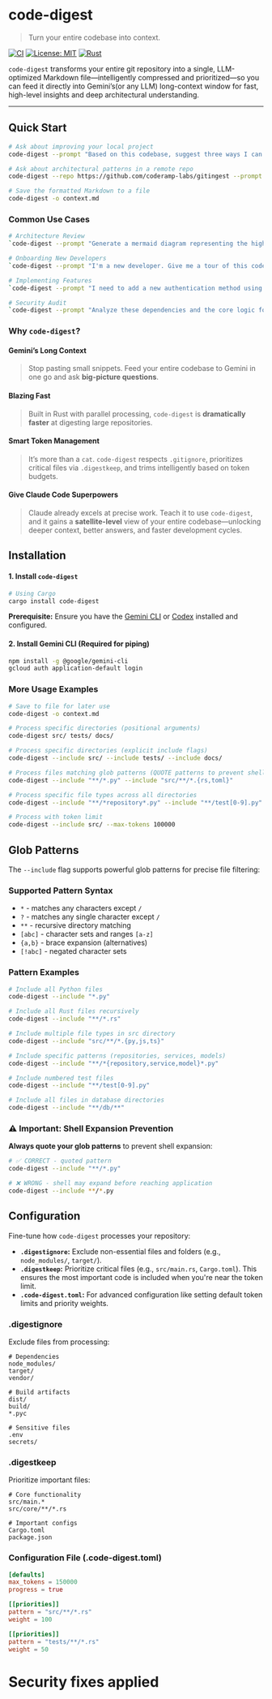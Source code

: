 # code-digest 
> Turn your entire codebase into context. 

[![CI](https://github.com/matiasvillaverde/code-digest/actions/workflows/ci.yml/badge.svg)](https://github.com/matiasvillaverde/code-digest/actions/workflows/ci.yml)
[![License: MIT](https://img.shields.io/badge/License-MIT-blue.svg)](https://opensource.org/licenses/MIT)
[![Rust](https://img.shields.io/badge/rust-%23000000.svg?style=flat&logo=rust&logoColor=white)](https://www.rust-lang.org/)

`code-digest` transforms your entire git repository into a single, LLM-optimized Markdown file—intelligently compressed and prioritized—so you can feed it directly into Gemini’s(or any LLM) long-context window for fast, high-level insights and deep architectural understanding.

-----

## Quick Start

```bash
# Ask about improving your local project
code-digest --prompt "Based on this codebase, suggest three ways I can improve performance."

# Ask about architectural patterns in a remote repo
code-digest --repo https://github.com/coderamp-labs/gitingest --prompt "What are the main architectural patterns here? Compare them to common Python best practices."

# Save the formatted Markdown to a file
code-digest -o context.md
```

### Common Use Cases

```bash
# Architecture Review
`code-digest --prompt "Generate a mermaid diagram representing the high-level architecture."`

# Onboarding New Developers
`code-digest --prompt "I'm a new developer. Give me a tour of this codebase, explaining the purpose of the top 5 most important files."`

# Implementing Features
`code-digest --prompt "I need to add a new authentication method using Passkeys. Which files will I need to modify? Provide a step-by-step plan."`

# Security Audit
`code-digest --prompt "Analyze these dependencies and the core logic for potential security vulnerabilities."`
```

### Why `code-digest`?

 #### Gemini’s Long Context
> Stop pasting small snippets. Feed your entire codebase to Gemini in one go and ask **big-picture questions**.

#### Blazing Fast
> Built in Rust with parallel processing, `code-digest` is **dramatically faster** at digesting large repositories.

#### Smart Token Management
> It’s more than a `cat`. `code-digest` respects `.gitignore`, prioritizes critical files via `.digestkeep`, and trims intelligently based on token budgets.

#### Give Claude Code Superpowers
> Claude already excels at precise work. Teach it to use `code-digest`, and it gains a **satellite-level** view of your entire codebase—unlocking deeper context, better answers, and faster development cycles.


## Installation

#### 1\. Install `code-digest`

```bash
# Using Cargo
cargo install code-digest
```

**Prerequisite:** Ensure you have the [Gemini CLI](https://github.com/google/gemini-cli) or [Codex](https://github.com/openai/codex) installed and configured.

#### 2\. Install Gemini CLI (Required for piping)

```bash
npm install -g @google/gemini-cli
gcloud auth application-default login
```

### More Usage Examples

```bash
# Save to file for later use
code-digest -o context.md

# Process specific directories (positional arguments)
code-digest src/ tests/ docs/

# Process specific directories (explicit include flags)
code-digest --include src/ --include tests/ --include docs/

# Process files matching glob patterns (QUOTE patterns to prevent shell expansion)
code-digest --include "**/*.py" --include "src/**/*.{rs,toml}"

# Process specific file types across all directories
code-digest --include "**/*repository*.py" --include "**/test[0-9].py"

# Process with token limit
code-digest --include src/ --max-tokens 100000
```

## Glob Patterns

The `--include` flag supports powerful glob patterns for precise file filtering:

### Supported Pattern Syntax

- `*` - matches any characters except `/`
- `?` - matches any single character except `/`
- `**` - recursive directory matching
- `[abc]` - character sets and ranges `[a-z]`
- `{a,b}` - brace expansion (alternatives)
- `[!abc]` - negated character sets

### Pattern Examples

```bash
# Include all Python files
code-digest --include "*.py"

# Include all Rust files recursively
code-digest --include "**/*.rs"

# Include multiple file types in src directory
code-digest --include "src/**/*.{py,js,ts}"

# Include specific patterns (repositories, services, models)
code-digest --include "**/*{repository,service,model}*.py"

# Include numbered test files
code-digest --include "**/test[0-9].py"

# Include all files in database directories
code-digest --include "**/db/**"
```

### ⚠️ Important: Shell Expansion Prevention

**Always quote your glob patterns** to prevent shell expansion:

```bash
# ✅ CORRECT - quoted pattern
code-digest --include "**/*.py"

# ❌ WRONG - shell may expand before reaching application
code-digest --include **/*.py
```

## Configuration

Fine-tune how `code-digest` processes your repository:

  * **`.digestignore`:** Exclude non-essential files and folders (e.g., `node_modules/`, `target/`).
  * **`.digestkeep`:** Prioritize critical files (e.g., `src/main.rs`, `Cargo.toml`). This ensures the most important code is included when you're near the token limit.
  * **`.code-digest.toml`:** For advanced configuration like setting default token limits and priority weights.

### .digestignore

Exclude files from processing:

```gitignore
# Dependencies
node_modules/
target/
vendor/

# Build artifacts
dist/
build/
*.pyc

# Sensitive files
.env
secrets/
```

### .digestkeep

Prioritize important files:

```gitignore
# Core functionality
src/main.*
src/core/**/*.rs

# Important configs
Cargo.toml
package.json
```

### Configuration File (.code-digest.toml)

```toml
[defaults]
max_tokens = 150000
progress = true

[[priorities]]
pattern = "src/**/*.rs"
weight = 100

[[priorities]]
pattern = "tests/**/*.rs"
weight = 50
```
# Security fixes applied
